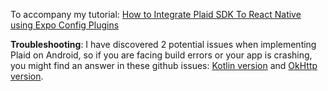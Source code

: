 To accompany my tutorial: [How to Integrate Plaid SDK To React Native using Expo Config Plugins](https://www.aronberezkin.com/posts/how-to-integrate-plaid-sdk-to-react-native-using-expo-config-plugins)

**Troubleshooting**: I have discovered 2 potential issues when implementing Plaid on Android, so if you are facing build errors or your app is crashing, you might find an answer in these github issues: [Kotlin version](https://github.com/plaid/react-native-plaid-link-sdk/issues/392#issuecomment-868857758) and [OkHttp version](https://github.com/plaid/react-native-plaid-link-sdk/issues/146#issuecomment-648286809).
